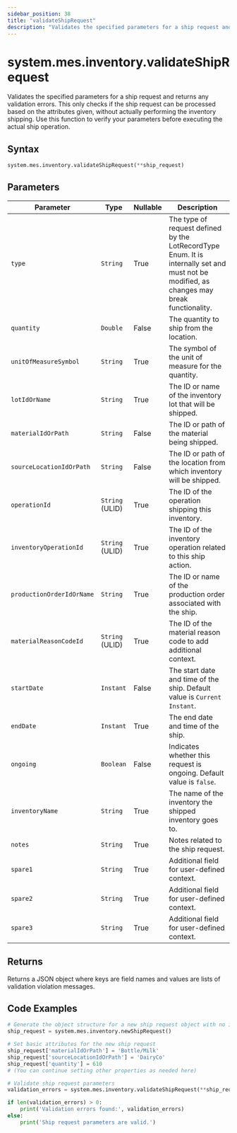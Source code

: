 ```yaml
---
sidebar_position: 38
title: "validateShipRequest"
description: "Validates the specified parameters for a ship request and returns any validation errors."
---
```


# system.mes.inventory.validateShipRequest

Validates the specified parameters for a ship request and returns any validation errors. This only checks if the ship request can be processed based on the attributes given, without actually performing the inventory shipping. Use this function to verify your parameters before executing the actual ship operation.

## Syntax

```python
system.mes.inventory.validateShipRequest(**ship_request)
```

## Parameters

| Parameter                 | Type            | Nullable | Description                                                                                                                               |
|---------------------------|-----------------|----------|-------------------------------------------------------------------------------------------------------------------------------------------|
| `type`                    | `String`        | True     | The type of request defined by the LotRecordType Enum. It is internally set and must not be modified, as changes may break functionality. |
| `quantity`                | `Double`        | False    | The quantity to ship from the location.                                                                                                   |
| `unitOfMeasureSymbol`     | `String`        | True     | The symbol of the unit of measure for the quantity.                                                                                       |
| `lotIdOrName`             | `String`        | True     | The ID or name of the inventory lot that will be shipped.                                                                                 |
| `materialIdOrPath`        | `String`        | False    | The ID or path of the material being shipped.                                                                                             |
| `sourceLocationIdOrPath`  | `String`        | False    | The ID or path of the location from which inventory will be shipped.                                                                      |
| `operationId`             | `String` (ULID) | True     | The ID of the operation shipping this inventory.                                                                                          |
| `inventoryOperationId`    | `String` (ULID) | True     | The ID of the inventory operation related to this ship action.                                                                            |
| `productionOrderIdOrName` | `String`        | True     | The ID or name of the production order associated with the ship.                                                                          |
| `materialReasonCodeId`    | `String` (ULID) | True     | The ID of the material reason code to add additional context.                                                                             |
| `startDate`               | `Instant`       | False    | The start date and time of the ship. Default value is `Current Instant`.                                                                  |
| `endDate`                 | `Instant`       | True     | The end date and time of the ship.                                                                                                        |
| `ongoing`                 | `Boolean`       | False    | Indicates whether this request is ongoing. Default value is `false`.                                                                      |
| `inventoryName`           | `String`        | True     | The name of the inventory the shipped inventory goes to.                                                                                  |
| `notes`                   | `String`        | True     | Notes related to the ship request.                                                                                                        |
| `spare1`                  | `String`        | True     | Additional field for user-defined context.                                                                                                |
| `spare2`                  | `String`        | True     | Additional field for user-defined context.                                                                                                |
| `spare3`                  | `String`        | True     | Additional field for user-defined context.                                                                                                |

## Returns

Returns a JSON object where keys are field names and values are lists of validation violation messages.

## Code Examples

```python
# Generate the object structure for a new ship request object with no initial arguments
ship_request = system.mes.inventory.newShipRequest()

# Set basic attributes for the new ship request
ship_request['materialIdOrPath'] = 'Bottle/Milk'
ship_request['sourceLocationIdOrPath'] = 'DairyCo'
ship_request['quantity'] = 610
# (You can continue setting other properties as needed here)

# Validate ship request parameters
validation_errors = system.mes.inventory.validateShipRequest(**ship_request)

if len(validation_errors) > 0:
    print('Validation errors found:', validation_errors)
else:
    print('Ship request parameters are valid.')
```

